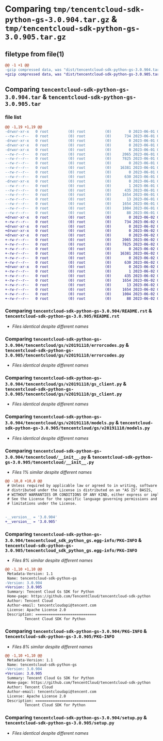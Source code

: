 # Comparing `tmp/tencentcloud-sdk-python-gs-3.0.904.tar.gz` & `tmp/tencentcloud-sdk-python-gs-3.0.905.tar.gz`

## filetype from file(1)

```diff
@@ -1 +1 @@
-gzip compressed data, was "dist/tencentcloud-sdk-python-gs-3.0.904.tar", last modified: Thu Jun  1 02:35:53 2023, max compression
+gzip compressed data, was "dist/tencentcloud-sdk-python-gs-3.0.905.tar", last modified: Fri Jun  2 00:29:42 2023, max compression
```

## Comparing `tencentcloud-sdk-python-gs-3.0.904.tar` & `tencentcloud-sdk-python-gs-3.0.905.tar`

### file list

```diff
@@ -1,19 +1,19 @@
-drwxr-xr-x   0 root         (0) root         (0)        0 2023-06-01 02:35:53.000000 tencentcloud-sdk-python-gs-3.0.904/
--rw-r--r--   0 root         (0) root         (0)      734 2023-06-01 02:35:53.000000 tencentcloud-sdk-python-gs-3.0.904/README.rst
-drwxr-xr-x   0 root         (0) root         (0)        0 2023-06-01 02:35:53.000000 tencentcloud-sdk-python-gs-3.0.904/tencentcloud/
-drwxr-xr-x   0 root         (0) root         (0)        0 2023-06-01 02:35:53.000000 tencentcloud-sdk-python-gs-3.0.904/tencentcloud/gs/
-drwxr-xr-x   0 root         (0) root         (0)        0 2023-06-01 02:35:53.000000 tencentcloud-sdk-python-gs-3.0.904/tencentcloud/gs/v20191118/
--rw-r--r--   0 root         (0) root         (0)     2065 2023-06-01 02:35:53.000000 tencentcloud-sdk-python-gs-3.0.904/tencentcloud/gs/v20191118/errorcodes.py
--rw-r--r--   0 root         (0) root         (0)     7825 2023-06-01 02:35:53.000000 tencentcloud-sdk-python-gs-3.0.904/tencentcloud/gs/v20191118/gs_client.py
--rw-r--r--   0 root         (0) root         (0)        0 2023-06-01 02:35:53.000000 tencentcloud-sdk-python-gs-3.0.904/tencentcloud/gs/v20191118/__init__.py
--rw-r--r--   0 root         (0) root         (0)    16381 2023-06-01 02:35:53.000000 tencentcloud-sdk-python-gs-3.0.904/tencentcloud/gs/v20191118/models.py
--rw-r--r--   0 root         (0) root         (0)        0 2023-06-01 02:35:53.000000 tencentcloud-sdk-python-gs-3.0.904/tencentcloud/gs/__init__.py
--rw-r--r--   0 root         (0) root         (0)      630 2023-06-01 02:35:53.000000 tencentcloud-sdk-python-gs-3.0.904/tencentcloud/__init__.py
-drwxr-xr-x   0 root         (0) root         (0)        0 2023-06-01 02:35:53.000000 tencentcloud-sdk-python-gs-3.0.904/tencentcloud_sdk_python_gs.egg-info/
--rw-r--r--   0 root         (0) root         (0)        1 2023-06-01 02:35:53.000000 tencentcloud-sdk-python-gs-3.0.904/tencentcloud_sdk_python_gs.egg-info/dependency_links.txt
--rw-r--r--   0 root         (0) root         (0)      435 2023-06-01 02:35:53.000000 tencentcloud-sdk-python-gs-3.0.904/tencentcloud_sdk_python_gs.egg-info/SOURCES.txt
--rw-r--r--   0 root         (0) root         (0)     1654 2023-06-01 02:35:53.000000 tencentcloud-sdk-python-gs-3.0.904/tencentcloud_sdk_python_gs.egg-info/PKG-INFO
--rw-r--r--   0 root         (0) root         (0)       13 2023-06-01 02:35:53.000000 tencentcloud-sdk-python-gs-3.0.904/tencentcloud_sdk_python_gs.egg-info/top_level.txt
--rw-r--r--   0 root         (0) root         (0)     1654 2023-06-01 02:35:53.000000 tencentcloud-sdk-python-gs-3.0.904/PKG-INFO
--rw-r--r--   0 root         (0) root         (0)     1004 2023-06-01 02:35:53.000000 tencentcloud-sdk-python-gs-3.0.904/setup.py
--rw-r--r--   0 root         (0) root         (0)       88 2023-06-01 02:35:53.000000 tencentcloud-sdk-python-gs-3.0.904/setup.cfg
+drwxr-xr-x   0 root         (0) root         (0)        0 2023-06-02 00:29:42.000000 tencentcloud-sdk-python-gs-3.0.905/
+-rw-r--r--   0 root         (0) root         (0)      734 2023-06-02 00:29:42.000000 tencentcloud-sdk-python-gs-3.0.905/README.rst
+drwxr-xr-x   0 root         (0) root         (0)        0 2023-06-02 00:29:42.000000 tencentcloud-sdk-python-gs-3.0.905/tencentcloud/
+drwxr-xr-x   0 root         (0) root         (0)        0 2023-06-02 00:29:42.000000 tencentcloud-sdk-python-gs-3.0.905/tencentcloud/gs/
+drwxr-xr-x   0 root         (0) root         (0)        0 2023-06-02 00:29:42.000000 tencentcloud-sdk-python-gs-3.0.905/tencentcloud/gs/v20191118/
+-rw-r--r--   0 root         (0) root         (0)     2065 2023-06-02 00:29:42.000000 tencentcloud-sdk-python-gs-3.0.905/tencentcloud/gs/v20191118/errorcodes.py
+-rw-r--r--   0 root         (0) root         (0)     7825 2023-06-02 00:29:42.000000 tencentcloud-sdk-python-gs-3.0.905/tencentcloud/gs/v20191118/gs_client.py
+-rw-r--r--   0 root         (0) root         (0)        0 2023-06-02 00:29:42.000000 tencentcloud-sdk-python-gs-3.0.905/tencentcloud/gs/v20191118/__init__.py
+-rw-r--r--   0 root         (0) root         (0)    16381 2023-06-02 00:29:42.000000 tencentcloud-sdk-python-gs-3.0.905/tencentcloud/gs/v20191118/models.py
+-rw-r--r--   0 root         (0) root         (0)        0 2023-06-02 00:29:42.000000 tencentcloud-sdk-python-gs-3.0.905/tencentcloud/gs/__init__.py
+-rw-r--r--   0 root         (0) root         (0)      630 2023-06-02 00:29:42.000000 tencentcloud-sdk-python-gs-3.0.905/tencentcloud/__init__.py
+drwxr-xr-x   0 root         (0) root         (0)        0 2023-06-02 00:29:42.000000 tencentcloud-sdk-python-gs-3.0.905/tencentcloud_sdk_python_gs.egg-info/
+-rw-r--r--   0 root         (0) root         (0)        1 2023-06-02 00:29:42.000000 tencentcloud-sdk-python-gs-3.0.905/tencentcloud_sdk_python_gs.egg-info/dependency_links.txt
+-rw-r--r--   0 root         (0) root         (0)      435 2023-06-02 00:29:42.000000 tencentcloud-sdk-python-gs-3.0.905/tencentcloud_sdk_python_gs.egg-info/SOURCES.txt
+-rw-r--r--   0 root         (0) root         (0)     1654 2023-06-02 00:29:42.000000 tencentcloud-sdk-python-gs-3.0.905/tencentcloud_sdk_python_gs.egg-info/PKG-INFO
+-rw-r--r--   0 root         (0) root         (0)       13 2023-06-02 00:29:42.000000 tencentcloud-sdk-python-gs-3.0.905/tencentcloud_sdk_python_gs.egg-info/top_level.txt
+-rw-r--r--   0 root         (0) root         (0)     1654 2023-06-02 00:29:42.000000 tencentcloud-sdk-python-gs-3.0.905/PKG-INFO
+-rw-r--r--   0 root         (0) root         (0)     1004 2023-06-02 00:29:42.000000 tencentcloud-sdk-python-gs-3.0.905/setup.py
+-rw-r--r--   0 root         (0) root         (0)       88 2023-06-02 00:29:42.000000 tencentcloud-sdk-python-gs-3.0.905/setup.cfg
```

### Comparing `tencentcloud-sdk-python-gs-3.0.904/README.rst` & `tencentcloud-sdk-python-gs-3.0.905/README.rst`

 * *Files identical despite different names*

### Comparing `tencentcloud-sdk-python-gs-3.0.904/tencentcloud/gs/v20191118/errorcodes.py` & `tencentcloud-sdk-python-gs-3.0.905/tencentcloud/gs/v20191118/errorcodes.py`

 * *Files identical despite different names*

### Comparing `tencentcloud-sdk-python-gs-3.0.904/tencentcloud/gs/v20191118/gs_client.py` & `tencentcloud-sdk-python-gs-3.0.905/tencentcloud/gs/v20191118/gs_client.py`

 * *Files identical despite different names*

### Comparing `tencentcloud-sdk-python-gs-3.0.904/tencentcloud/gs/v20191118/models.py` & `tencentcloud-sdk-python-gs-3.0.905/tencentcloud/gs/v20191118/models.py`

 * *Files identical despite different names*

### Comparing `tencentcloud-sdk-python-gs-3.0.904/tencentcloud/__init__.py` & `tencentcloud-sdk-python-gs-3.0.905/tencentcloud/__init__.py`

 * *Files 1% similar despite different names*

```diff
@@ -10,8 +10,8 @@
 # Unless required by applicable law or agreed to in writing, software
 # distributed under the License is distributed on an "AS IS" BASIS,
 # WITHOUT WARRANTIES OR CONDITIONS OF ANY KIND, either express or implied.
 # See the License for the specific language governing permissions and
 # limitations under the License.
 
 
-__version__ = '3.0.904'
+__version__ = '3.0.905'
```

### Comparing `tencentcloud-sdk-python-gs-3.0.904/tencentcloud_sdk_python_gs.egg-info/PKG-INFO` & `tencentcloud-sdk-python-gs-3.0.905/tencentcloud_sdk_python_gs.egg-info/PKG-INFO`

 * *Files 8% similar despite different names*

```diff
@@ -1,10 +1,10 @@
 Metadata-Version: 1.1
 Name: tencentcloud-sdk-python-gs
-Version: 3.0.904
+Version: 3.0.905
 Summary: Tencent Cloud Gs SDK for Python
 Home-page: https://github.com/TencentCloud/tencentcloud-sdk-python
 Author: Tencent Cloud
 Author-email: tencentcloudapi@tencent.com
 License: Apache License 2.0
 Description: ============================
         Tencent Cloud SDK for Python
```

### Comparing `tencentcloud-sdk-python-gs-3.0.904/PKG-INFO` & `tencentcloud-sdk-python-gs-3.0.905/PKG-INFO`

 * *Files 8% similar despite different names*

```diff
@@ -1,10 +1,10 @@
 Metadata-Version: 1.1
 Name: tencentcloud-sdk-python-gs
-Version: 3.0.904
+Version: 3.0.905
 Summary: Tencent Cloud Gs SDK for Python
 Home-page: https://github.com/TencentCloud/tencentcloud-sdk-python
 Author: Tencent Cloud
 Author-email: tencentcloudapi@tencent.com
 License: Apache License 2.0
 Description: ============================
         Tencent Cloud SDK for Python
```

### Comparing `tencentcloud-sdk-python-gs-3.0.904/setup.py` & `tencentcloud-sdk-python-gs-3.0.905/setup.py`

 * *Files identical despite different names*

